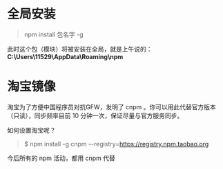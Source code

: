 # 全局安装

> npm install 包名字 -g

此时这个包（模块）将被安装在全局，就是上午说的：
**C:\Users\11529\AppData\Roaming\npm**

# 淘宝镜像
淘宝为了方便中国程序员对抗GFW，发明了 cnpm 。你可以用此代替官方版本（只读），同步频率目前 10  分钟一次，保证尽量与官方服务同步。


如何设置淘宝呢？
> $ npm install -g cnpm --registry=https://registry.npm.taobao.org

今后所有的 npm 活动，都用 cnpm 代替

